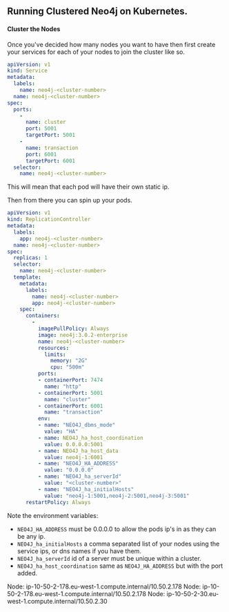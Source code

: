 ## Running Clustered Neo4j on Kubernetes.

#### Cluster the Nodes

Once you've decided how many nodes you want to have then first create your services for each of your nodes to join the cluster like so.

```yaml
apiVersion: v1
kind: Service
metadata:
  labels:
    name: neo4j-<cluster-number>
  name: neo4j-<cluster-number>
spec:
  ports:
    -
      name: cluster
      port: 5001
      targetPort: 5001
    -
      name: transaction
      port: 6001
      targetPort: 6001
  selector:
    name: neo4j-<cluster-number>
```

This will mean that each pod will have their own static ip.

Then from there you can spin up your pods. 

```yaml
apiVersion: v1
kind: ReplicationController
metadata:
  labels:
    app: neo4j-<cluster-number>
  name: neo4j-<cluster-number>
spec:
  replicas: 1
  selector:
    name: neo4j-<cluster-number>
  template:
    metadata:
      labels:
        name: neo4j-<cluster-number>
        app: neo4j-<cluster-number>
    spec:
      containers:
        -
          imagePullPolicy: Always
          image: neo4j:3.0.2-enterprise
          name: neo4j-<cluster-number>
          resources:
            limits:
              memory: "2G"
              cpu: "500m"
          ports:
          - containerPort: 7474
            name: "http"
          - containerPort: 5001
            name: "cluster"
          - containerPort: 6001
            name: "transaction"
          env:
          - name: "NEO4J_dbms_mode"
            value: "HA"
          - name: NEO4J_ha_host_coordination
            value: 0.0.0.0:5001
          - name: NEO4J_ha_host_data
            value: neo4j-1:6001
          - name: "NEO4J_HA_ADDRESS"
            value: "0.0.0.0"
          - name: "NEO4J_ha_serverId"
            value: "<cluster-number>"
          - name: "NEO4J_ha_initialHosts"
            value: "neo4j-1:5001,neo4j-2:5001,neo4j-3:5001"
      restartPolicy: Always
```


Note the environment variables:

* `NEO4J_HA_ADDRESS` must be 0.0.0.0 to allow the pods ip's in as they can be any ip. 
* `NEO4J_ha_initialHosts` a comma separated list of your nodes using the service ips, or dns names if you have them.
* `NEO4J_ha_serverId` id of a server must be unique within a cluster.
* `NEO4J_ha_host_coordination` same as `NEO4J_HA_ADDRESS` but with the port added.


Node:		ip-10-50-2-178.eu-west-1.compute.internal/10.50.2.178
Node:   ip-10-50-2-178.eu-west-1.compute.internal/10.50.2.178
Node:   ip-10-50-2-30.eu-west-1.compute.internal/10.50.2.30
